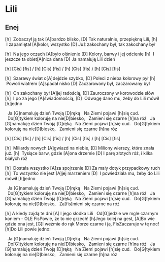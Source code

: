 # Lili
## Enej


[h]  Zobaczył ją tak [A]bardzo blisko,
[D]  Tak naturalnie, przepiękną Lili,
[h]  I zapamiętał [A]kolor, wszystko
[D]  Już zakochany był, tak zakochany był

[h]  Na jego oczach [A]było olśnienie
[D]  Kolory, barwy i jej odcienie
[h]  I jeszcze ta obiet[A]nica dana
[D]  Ja namaluję Lili dzień


[h] [Cis] [fis] / [h] [Cis] [fis] / [h] [Cis] [fis] / [h] [Cis] [fis]

[h]  Szarawy świat o[A]dejdzie szybko,
[D]  Poleci z nieba kolorowy pył
[h]  Powoli wiatrem [A]spadał nisko
[D]  Zaczarowany był, zaczarowany był

[h]  On zakochany był [A]jej radością,
[D]  Zauroczony w korowodzie słów
[h]  I po za jego [A]świadomością,
[D]  Odwagę dano mu, żeby do Lili mówił [h]jedno

  Ja [G]namaluję dzień Twoją [D]ręką
  Na Ziemi pojawi [h]się cud.
  Do[G]tykiem koloruję na nie[D]biesko,
  Zamieni się czarne [h]na róż
  Ja [G]namaluję dzień Twoją [D]ręką
  Na Ziemi pojawi [h]się cud.
  Do[G]tykiem koloruję na nie[D]biesko,
  Zamieni się czarne [h]na róż

[h] [Cis] [fis] / [h] [Cis] [fis] / [h] [Cis] [fis] / [h] [Cis] [fis]

[h]  Miliardy nowych [A]gwiazd na niebie,
[D]  Miliony wierszy, które znała już.
[h]  Tysiące barw, gdzie [A]ona drzemie
[D]  I parę złotych róż, i kilka białych róż

[h]  Dostała wszystko [A]za spojrzenie
[D]  Za mały dotyk przypadkowy ruch
[h]  To wszystko nie jest [A]jej marzeniem
[D]  I powiedziała mu, żeby do Lili mówił [h]jedno

  Ja [G]namaluję dzień Twoją [D]ręką
  Na Ziemi pojawi [h]się cud.
  Do[G]tykiem koloruję na nie[D]biesko,
  Zamieni się czarne [h]na róż
  Ja [G]namaluję dzień Twoją [D]ręką
  Na Ziemi pojawi [h]się cud.
  Do[G]tykiem koloruję na nie[D]biesko,
  Za[fis]mieni się czarne na róż


[h]  A kiedy zajdą te dni
[A]  I jego słodka Lili
  Od[G]jedzie we mgle czarnym koniem - OLE
FisPowie, że to nie grzech!
[h]Jego kolej na gest,
[A]Bo wie gdzie ona jest,
[G]I weźmie do rąk
Morze czarne i ją,
FisZaczaruje w tę noc!
[h]Do Lili powie jedno:



  Ja [G]namaluję dzień Twoją [D]ręką
  Na Ziemi pojawi [h]się cud.
  Do[G]tykiem koloruję na nie[D]biesko,
  Zamieni się czarne [h]na róż
  Ja [G]namaluję dzień Twoją [D]ręką
  Na Ziemi pojawi [h]się cud.
  Do[G]tykiem koloruję na nie[D]biesko,
  Zamieni się czarne [h]na róż